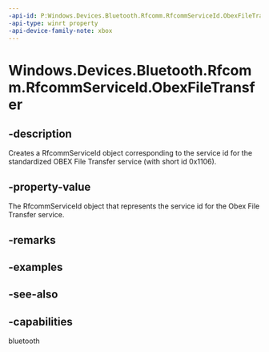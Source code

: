 ```yaml
---
-api-id: P:Windows.Devices.Bluetooth.Rfcomm.RfcommServiceId.ObexFileTransfer
-api-type: winrt property
-api-device-family-note: xbox
---
```


<!-- Property syntax
public Windows.Devices.Bluetooth.Rfcomm.RfcommServiceId ObexFileTransfer { get; }
-->

# Windows.Devices.Bluetooth.Rfcomm.RfcommServiceId.ObexFileTransfer

## -description
Creates a RfcommServiceId object corresponding to the service id for the standardized OBEX File Transfer service (with short id 0x1106).

## -property-value
The RfcommServiceId object that represents the service id for the Obex File Transfer service.

## -remarks

## -examples

## -see-also

## -capabilities
bluetooth

